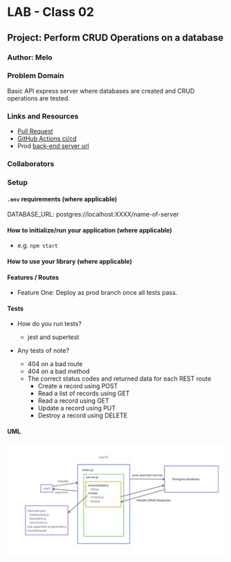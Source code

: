 # LAB - Class 02

## Project: Perform CRUD Operations on a database

### Author: Melo

### Problem Domain

Basic API express server where databases are created and CRUD operations are tested.

### Links and Resources

- [Pull Request](https://github.com/MelodicXP/basic-server-express/pull/1)
- [GitHub Actions ci/cd](https://github.com/MelodicXP/basic-server-express/actions)
- Prod [back-end server url](https://four01lab03-api-server-prod.onrender.com)

### Collaborators

### Setup

#### `.env` requirements (where applicable)

DATABASE_URL: postgres://localhost:XXXX/name-of-server

#### How to initialize/run your application (where applicable)

- e.g. `npm start`

#### How to use your library (where applicable)

#### Features / Routes

- Feature One: Deploy as prod branch once all tests pass.

#### Tests

- How do you run tests?
  - jest and supertest

- Any tests of note?

  - 404 on a bad route
  - 404 on a bad method
  - The correct status codes and returned data for each REST route
    - Create a record using POST
    - Read a list of records using GET
    - Read a record using GET
    - Update a record using PUT
    - Destroy a record using DELETE

#### UML

![Lab-02-UML](./assets/Lab03UML.png)
